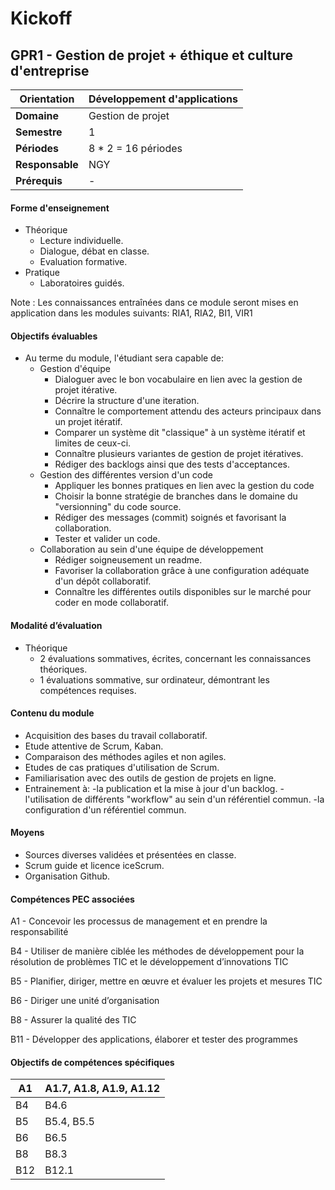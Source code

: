 # Kickoff

## GPR1 - Gestion de projet + éthique et culture d'entreprise

| **Orientation** | Développement d'applications |
| --------------- | ---------------------------- |
| **Domaine**     | Gestion de projet            |
| **Semestre**    | 1                            |
| **Périodes**    | 8 \* 2 = 16 périodes         |
| **Responsable** | NGY                          |
| **Prérequis**   | -                            |

#### Forme d'enseignement

* Théorique
  * Lecture individuelle.
  * Dialogue, débat en classe.
  * Evaluation formative.
* Pratique
  * Laboratoires guidés.

Note : Les connaissances entraînées dans ce module seront mises en application dans les modules suivants: RIA1, RIA2, BI1, VIR1

#### Objectifs évaluables

* Au terme du module, l'étudiant sera capable de:
  * Gestion d'équipe
    * Dialoguer avec le bon vocabulaire en lien avec la gestion de projet itérative.
    * Décrire la structure d'une iteration.
    * Connaître le comportement attendu des acteurs principaux dans un projet itératif.
    * Comparer un système dit "classique" à un système itératif et limites de ceux-ci.
    * Connaître plusieurs variantes de gestion de projet itératives.
    * Rédiger des backlogs ainsi que des tests d'acceptances.
  * Gestion des différentes version d'un code
    * Appliquer les bonnes pratiques en lien avec la gestion du code
    * Choisir la bonne stratégie de branches dans le domaine du "versionning" du code source.
    * Rédiger des messages (commit) soignés et favorisant la collaboration.
    * Tester et valider un code.
  * Collaboration au sein d'une équipe de développement
    * Rédiger soigneusement un readme.
    * Favoriser la collaboration grâce à une configuration adéquate d'un dépôt collaboratif.
    * Connaître les différentes outils disponibles sur le marché pour coder en mode collaboratif.

#### Modalité d’évaluation

* Théorique
  * 2 évaluations sommatives, écrites, concernant les connaissances théoriques.
  * 1 évaluations sommative, sur ordinateur, démontrant les compétences requises.

#### Contenu du module

* Acquisition des bases du travail collaboratif.
* Etude attentive de Scrum, Kaban.
* Comparaison des méthodes agiles et non agiles.
* Etudes de cas pratiques d'utilisation de Scrum.
* Familiarisation avec des outils de gestion de projets en ligne.
* Entrainement à: -la publication et la mise à jour d'un backlog. -l'utilisation de différents "workflow" au sein d'un référentiel commun. -la configuration d'un référentiel commun.

#### Moyens

* Sources diverses validées et présentées en classe.
* Scrum guide et licence iceScrum.
* Organisation Github.

#### Compétences PEC associées

A1 - Concevoir les processus de management et en prendre la responsabilité&#x20;

B4 - Utiliser de manière ciblée les méthodes de développement pour la résolution de problèmes TIC et le développement d’innovations TIC&#x20;

B5 - Planifier, diriger, mettre en œuvre et évaluer les projets et mesures TIC&#x20;

B6 - Diriger une unité d’organisation&#x20;

B8 - Assurer la qualité des TIC&#x20;

B11 - Développer des applications, élaborer et tester des programmes

#### Objectifs de compétences spécifiques

| A1  | A1.7, A1.8, A1.9, A1.12 |
| --- | ----------------------- |
| B4  | B4.6                    |
| B5  | B5.4, B5.5              |
| B6  | B6.5                    |
| B8  | B8.3                    |
| B12 | B12.1                   |
